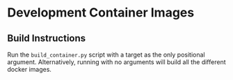# Development Container Images

## Build Instructions

Run the `build_container.py` script with a target as the only positional
argument. Alternatively, running with no arguments will build all the different
docker images.
